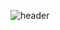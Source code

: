 ![header](https://capsule-render.vercel.app/api?type=rect&color=0:EEFF00,100:0000cc&height=300&section=header&text=hello,%20This%20is%20CS's%20GitHub%20&animation=fadeIn&fontSize=50)

<!--
**ku-ocs/ku-ocs** is a ✨ _special_ ✨ repository because its `README.md` (this file) appears on your GitHub profile.

Here are some ideas to get you started:

- 🔭 I’m currently working on ...
- 🌱 I’m currently learning ...
- 👯 I’m looking to collaborate on ...
- 🤔 I’m looking for help with ...
- 💬 Ask me about ...
- 📫 How to reach me: ...
- 😄 Pronouns: ...
- ⚡ Fun fact: ...
-->
